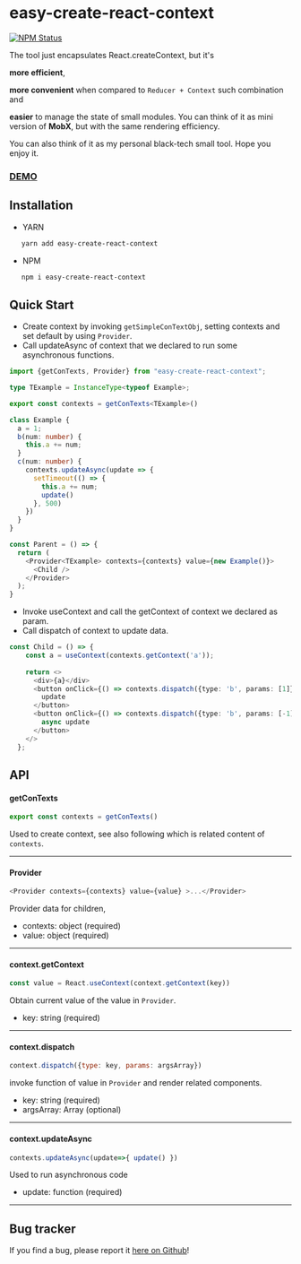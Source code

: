 # easy-create-react-context
[![NPM Status](https://img.shields.io/npm/v/easy-create-react-context.svg)](https://www.npmjs.com/package/easy-create-react-context)   

 
The tool just encapsulates React.createContext, but it's

**more efficient**, 

**more convenient** when compared to `Reducer + Context` such combination and
 
**easier** to manage the state of small modules.
You can think of it as mini version of **MobX**, but with the same rendering efficiency.

You can also think of it as my personal black-tech small tool. Hope you enjoy it. 

### [DEMO](https://github.com/zixiCat/easy-create-react-context)

## Installation

- YARN

```bash
   yarn add easy-create-react-context
```

- NPM

```bash
   npm i easy-create-react-context
```

## Quick Start

- Create context by invoking `getSimpleConTextObj`, setting contexts and set default by using `Provider`. 
- Call updateAsync of context that we declared to run some asynchronous functions.

```typescript jsx
import {getConTexts, Provider} from "easy-create-react-context";

type TExample = InstanceType<typeof Example>;

export const contexts = getConTexts<TExample>()

class Example {
  a = 1;
  b(num: number) {
    this.a += num;
  }
  c(num: number) {
    contexts.updateAsync(update => {
      setTimeout(() => {
        this.a += num;
        update()
      }, 500)
    })
  }
}

const Parent = () => {
  return (
    <Provider<TExample> contexts={contexts} value={new Example()}>
      <Child />
    </Provider>
  );
}
```

- Invoke useContext and call the getContext of context we declared as param.
- Call dispatch of context to update data.

```typescript jsx
const Child = () => {
    const a = useContext(contexts.getContext('a'));
    
    return <>
      <div>{a}</div>
      <button onClick={() => contexts.dispatch({type: 'b', params: [1]})}>
        update
      </button>
      <button onClick={() => contexts.dispatch({type: 'b', params: [-1]})}>
        async update
      </button>
    </>
  };
```

## API 


#### getConTexts

```typescript jsx
export const contexts = getConTexts() 
```
Used to create context, see also following which is related content of `contexts`.

<hr />

#### Provider

```typescript jsx
<Provider contexts={contexts} value={value} >...</Provider> 
```
Provider data for children, 
- contexts: object (required)
- value: object (required)

<hr />

#### context.getContext

```js
const value = React.useContext(context.getContext(key))
```
Obtain current value of the value in `Provider`.
- key: string (required)

<hr />

#### context.dispatch

```js
context.dispatch({type: key, params: argsArray})
 ```
invoke function of value in `Provider` and render related components.
- key: string (required)
- argsArray: Array<arg> (optional)

<hr />

#### context.updateAsync

```js
contexts.updateAsync(update=>{ update() })
 ```
Used to run asynchronous code
- update: function (required)

<hr />

## Bug tracker

If you find a bug, please report it [here on Github](https://github.com/zixiCat/easy-create-react-context/issues)!
